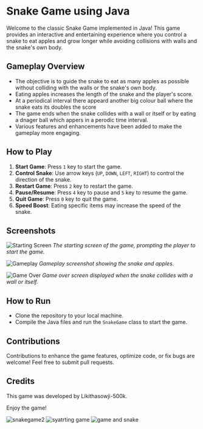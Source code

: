 # Snake Game using Java

Welcome to the classic Snake Game implemented in Java! This game provides an interactive and entertaining experience where you control a snake to eat apples and grow longer while avoiding collisions with walls and the snake's own body.

## Gameplay Overview
- The objective is to guide the snake to eat as many apples as possible without colliding with the walls or the snake's own body.
- Eating apples increases the length of the snake and the player's score.
- At a periodical interval there appeard another big colour ball where the snake eats its doubles the score
- The game ends when the snake collides with a wall or itself or by eating a dnager ball which appers in a perodic time interval.
- Various features and enhancements have been added to make the gameplay more engaging.

## How to Play
1. **Start Game**: Press `1` key to start the game.
2. **Control Snake**: Use arrow keys (`UP`, `DOWN`, `LEFT`, `RIGHT`) to control the direction of the snake.
3. **Restart Game**: Press `2` key to restart the game.
4. **Pause/Resume**: Press `4` key to pause and `5` key to resume the game.
5. **Quit Game**: Press `0` key to quit the game.
6. **Speed Boost**: Eating specific items may increase the speed of the snake.

## Screenshots

![Starting Screen]([assets/starting_screen.png](https://github.com/Likithasowji-500k/Snake-game-using-java/assets/121708442/9f4ba682-2d25-4db6-b1be-8e616f2d4b5b))
*The starting screen of the game, prompting the player to start the game.*

![Gameplay](ttps://github.com/Likithasowji-500k/Snake-game-using-java/assets/121708442/e114707c-183d-4089-8713-9defbc57e941)
*Gameplay screenshot showing the snake and apples.*

![Game Over](assets/game_over.png)
*Game over screen displayed when the snake collides with a wall or itself.*

## How to Run
- Clone the repository to your local machine.
- Compile the Java files and run the `SnakeGame` class to start the game.

## Contributions
Contributions to enhance the game features, optimize code, or fix bugs are welcome! Feel free to submit pull requests.

## Credits
This game was developed by Likithasowji-500k.


Enjoy the game!


![snakegame2](https://github.com/Likithasowji-500k/Snake-game-using-java/assets/121708442/9f4ba682-2d25-4db6-b1be-8e616f2d4b5b)
![syatrting game](https://github.com/Likithasowji-500k/Snake-game-using-java/assets/121708442/b1ee67b6-0ffc-49d6-966f-081b144fb45f)
![game and snake](https://github.com/Likithasowji-500k/Snake-game-using-java/assets/121708442/e114707c-183d-4089-8713-9defbc57e941)
